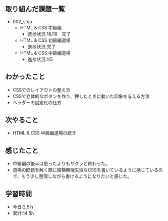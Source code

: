 ## 取り組んだ課題一覧
- 002_step
  - HTML & CSS 中級編
    - 進捗状況:18/18　完了
  - HTML & CSS 初級編道場
    - 進捗状況:完了
  - HTML & CSS 中級編道場
    - 進捗状況:1/5
## わかったこと
- CSSでのレイアウトの整え方
- CSSで立体的なボタンを作り、押したときに動いた印象を与える方法
- ヘッダーの固定化の仕方
## 次やること
- HTML & CSS 中級編道場の続き
## 感じたこと
- 中級編の後半は思ったよりもサクッと終わった。
- 道場の問題を解く際に結構無理矢理なCSSを書いているように感じているので、もう少し整理しながら書けるようになりたいと感じた。
## 学習時間
- 今日:2.5ｈ
- 累計:14.5h
